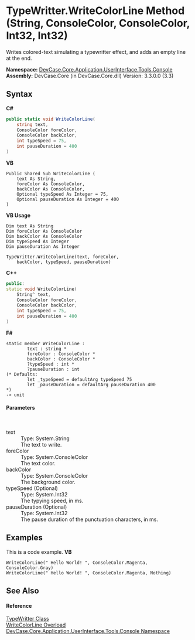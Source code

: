 # TypeWritter.WriteColorLine Method (String, ConsoleColor, ConsoleColor, Int32, Int32)
 

Writes colored-text simulating a typewritter effect, and adds an empty line at the end.

**Namespace:**&nbsp;<a href="N_DevCase_Core_Application_UserInterface_Tools_Console">DevCase.Core.Application.UserInterface.Tools.Console</a><br />**Assembly:**&nbsp;DevCase.Core (in DevCase.Core.dll) Version: 3.3.0.0 (3.3)

## Syntax

**C#**<br />
``` C#
public static void WriteColorLine(
	string text,
	ConsoleColor foreColor,
	ConsoleColor backColor,
	int typeSpeed = 75,
	int pauseDuration = 400
)
```

**VB**<br />
``` VB
Public Shared Sub WriteColorLine ( 
	text As String,
	foreColor As ConsoleColor,
	backColor As ConsoleColor,
	Optional typeSpeed As Integer = 75,
	Optional pauseDuration As Integer = 400
)
```

**VB Usage**<br />
``` VB Usage
Dim text As String
Dim foreColor As ConsoleColor
Dim backColor As ConsoleColor
Dim typeSpeed As Integer
Dim pauseDuration As Integer

TypeWritter.WriteColorLine(text, foreColor, 
	backColor, typeSpeed, pauseDuration)
```

**C++**<br />
``` C++
public:
static void WriteColorLine(
	String^ text, 
	ConsoleColor foreColor, 
	ConsoleColor backColor, 
	int typeSpeed = 75, 
	int pauseDuration = 400
)
```

**F#**<br />
``` F#
static member WriteColorLine : 
        text : string * 
        foreColor : ConsoleColor * 
        backColor : ConsoleColor * 
        ?typeSpeed : int * 
        ?pauseDuration : int 
(* Defaults:
        let _typeSpeed = defaultArg typeSpeed 75
        let _pauseDuration = defaultArg pauseDuration 400
*)
-> unit 

```


#### Parameters
&nbsp;<dl><dt>text</dt><dd>Type: System.String<br />The text to write.</dd><dt>foreColor</dt><dd>Type: System.ConsoleColor<br />The text color.</dd><dt>backColor</dt><dd>Type: System.ConsoleColor<br />The background color.</dd><dt>typeSpeed (Optional)</dt><dd>Type: System.Int32<br />The typying speed, in ms.</dd><dt>pauseDuration (Optional)</dt><dd>Type: System.Int32<br />The pause duration of the punctuation characters, in ms.</dd></dl>

## Examples
This is a code example. 
**VB**<br />
``` VB
WriteColorLine(" Hello World! ", ConsoleColor.Magenta, ConsoleColor.Gray)
WriteColorLine(" Hello World! ", ConsoleColor.Magenta, Nothing)
```


## See Also


#### Reference
<a href="T_DevCase_Core_Application_UserInterface_Tools_Console_TypeWritter">TypeWritter Class</a><br /><a href="Overload_DevCase_Core_Application_UserInterface_Tools_Console_TypeWritter_WriteColorLine">WriteColorLine Overload</a><br /><a href="N_DevCase_Core_Application_UserInterface_Tools_Console">DevCase.Core.Application.UserInterface.Tools.Console Namespace</a><br />